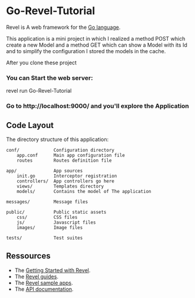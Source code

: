 # Go-Revel-Tutorial

Revel is A web framework for the [Go language](http://www.golang.org/).

This application is a mini project in which I realized a method POST which create a new Model and a method GET which can show a Model with its Id and to simplify the configuration I stored the models in the cache.

After you clone these project
### You can  Start the web server:

   revel run Go-Revel-Tutorial

### Go to http://localhost:9000/ and you'll explore the Application


## Code Layout

The directory structure of this application:

    conf/             Configuration directory
        app.conf      Main app configuration file
        routes        Routes definition file

    app/              App sources
        init.go       Interceptor registration
        controllers/  App controllers go here
        views/        Templates directory
        models/       Contains the model of The application

    messages/         Message files

    public/           Public static assets
        css/          CSS files
        js/           Javascript files
        images/       Image files

    tests/            Test suites




## Ressources

* The [Getting Started with Revel](http://revel.github.io/tutorial/gettingstarted.html).
* The [Revel guides](http://revel.github.io/manual/index.html).
* The [Revel sample apps](http://revel.github.io/examples/index.html).
* The [API documentation](https://godoc.org/github.com/revel/revel).

